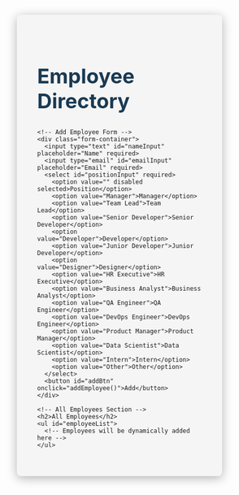 <!DOCTYPE html>
<html lang="en">
<head>
  <meta charset="UTF-8">
  <meta name="viewport" content="width=device-width, initial-scale=1.0">
  <title>Employee Directory</title>
  <style>
    * {
      margin: 0;
      padding: 0;
      box-sizing: border-box;
    }

    body {
      font-family: 'Georgia', serif;
      background: linear-gradient(135deg, #0a1628 0%, #1a2f4a 100%);
      color: #2c3e50;
      min-height: 100vh;
      padding: 20px;
    }

    .container {
      max-width: 900px;
      margin: 0 auto;
      background-color: #f5f5f5;
      padding: 40px;
      border-radius: 8px;
      box-shadow: 0 4px 20px rgba(0, 0, 0, 0.3);
    }

    h1 {
      font-size: 2.5rem;
      color: #1a3a52;
      margin-bottom: 30px;
      font-weight: bold;
      text-align: left;
    }

    h2 {
      font-size: 1.5rem;
      color: #2c3e50;
      margin-top: 30px;
      margin-bottom: 20px;
      font-weight: 600;
    }

    .form-container {
      display: flex;
      gap: 10px;
      margin-bottom: 30px;
      flex-wrap: wrap;
    }

    .form-container input,
    .form-container select {
      flex: 1;
      min-width: 150px;
      padding: 12px 15px;
      border: 2px solid #3498db;
      border-radius: 4px;
      font-size: 14px;
      outline: none;
      transition: border-color 0.3s;
      font-family: 'Georgia', serif;
    }

    .form-container input:focus,
    .form-container select:focus {
      border-color: #2980b9;
      background-color: #eef8ff;
    }

    .form-container input::placeholder {
      color: #7f8c8d;
    }

    .form-container select {
      color: #2c3e50;
      cursor: pointer;
      background-color: white;
    }

    .form-container select option:first-child {
      color: #7f8c8d;
    }

    #addBtn {
      padding: 12px 30px;
      background-color: #3498db;
      color: white;
      border: none;
      border-radius: 4px;
      font-size: 14px;
      font-weight: 600;
      cursor: pointer;
      transition: background-color 0.3s, transform 0.2s;
    }

    #addBtn:hover {
      background-color: #2980b9;
      transform: translateY(-2px);
    }

    #employeeList {
      list-style: none;
      padding: 0;
    }

    .employee-item {
      display: flex;
      justify-content: space-between;
      align-items: center;
      padding: 15px 20px;
      margin-bottom: 12px;
      background-color: white;
      border-left: 4px solid #3498db;
      border-radius: 4px;
      box-shadow: 0 2px 5px rgba(0, 0, 0, 0.1);
      transition: transform 0.2s, box-shadow 0.2s;
      animation: slideIn 0.4s ease-out;
    }

    .employee-item:hover {
      transform: translateX(5px);
      box-shadow: 0 4px 12px rgba(0, 0, 0, 0.15);
    }

    .employee-info {
      display: flex;
      align-items: center;
      gap: 15px;
      flex: 1;
    }

    .employee-name {
      font-weight: bold;
      color: #1a3a52;
      min-width: 150px;
    }

    .employee-email {
      color: #3498db;
      min-width: 200px;
    }

    .employee-position {
      color: #555;
      font-style: italic;
    }

    .delete-btn {
      padding: 8px 20px;
      background-color: #e74c3c;
      color: white;
      border: none;
      border-radius: 4px;
      font-size: 13px;
      font-weight: 600;
      cursor: pointer;
      transition: background-color 0.3s, transform 0.2s;
    }

    .delete-btn:hover {
      background-color: #c0392b;
      transform: scale(1.05);
    }

    .empty-message {
      text-align: center;
      color: #7f8c8d;
      font-style: italic;
      padding: 30px;
      background-color: white;
      border-radius: 4px;
      border: 2px dashed #bdc3c7;
    }

    @media (max-width: 768px) {
      .form-container {
        flex-direction: column;
      }

      #addBtn {
        width: 100%;
      }

      .employee-item {
        flex-direction: column;
        align-items: flex-start;
        gap: 10px;
      }

      .delete-btn {
        width: 100%;
      }
    }

    @keyframes slideIn {
      from {
        opacity: 0;
        transform: translateY(-20px);
      }
      to {
        opacity: 1;
        transform: translateY(0);
      }
    }
  </style>
</head>
<body>
  <div class="container">
    <h1>Employee Directory</h1>

    <!-- Add Employee Form -->
    <div class="form-container">
      <input type="text" id="nameInput" placeholder="Name" required>
      <input type="email" id="emailInput" placeholder="Email" required>
      <select id="positionInput" required>
        <option value="" disabled selected>Position</option>
        <option value="Manager">Manager</option>
        <option value="Team Lead">Team Lead</option>
        <option value="Senior Developer">Senior Developer</option>
        <option value="Developer">Developer</option>
        <option value="Junior Developer">Junior Developer</option>
        <option value="Designer">Designer</option>
        <option value="HR Executive">HR Executive</option>
        <option value="Business Analyst">Business Analyst</option>
        <option value="QA Engineer">QA Engineer</option>
        <option value="DevOps Engineer">DevOps Engineer</option>
        <option value="Product Manager">Product Manager</option>
        <option value="Data Scientist">Data Scientist</option>
        <option value="Intern">Intern</option>
        <option value="Other">Other</option>
      </select>
      <button id="addBtn" onclick="addEmployee()">Add</button>
    </div>

    <!-- All Employees Section -->
    <h2>All Employees</h2>
    <ul id="employeeList">
      <!-- Employees will be dynamically added here -->
    </ul>
  </div>

  <script>
    // Initialize employees array from localStorage or empty array
    let employees = JSON.parse(localStorage.getItem('employees')) || [];

    // Load employees when page loads
    window.addEventListener('DOMContentLoaded', displayEmployees);

    // Add employee function
    function addEmployee() {
      const nameInput = document.getElementById('nameInput');
      const emailInput = document.getElementById('emailInput');
      const positionInput = document.getElementById('positionInput');

      const name = nameInput.value.trim();
      const email = emailInput.value.trim();
      const position = positionInput.value;

      // Validation
      if (name === '' || email === '' || position === '') {
        alert('Please fill in all fields');
        return;
      }

      // Email validation
      const emailPattern = /^[^\\s@]+@[^\\s@]+\\.[^\\s@]+$/;
      if (!emailPattern.test(email)) {
        alert('Please enter a valid email address');
        return;
      }

      // Check for duplicate email
      const isDuplicate = employees.some(emp => emp.email.toLowerCase() === email.toLowerCase());
      if (isDuplicate) {
        alert('An employee with this email already exists');
        return;
      }

      // Create employee object
      const employee = {
        id: Date.now(),
        name,
        email,
        position
      };

      employees.push(employee);
      saveToLocalStorage();
      displayEmployees();

      nameInput.value = '';
      emailInput.value = '';
      positionInput.value = '';
      nameInput.focus();
    }

    // Display employees
    function displayEmployees() {
      const employeeList = document.getElementById('employeeList');
      employeeList.innerHTML = '';

      if (employees.length === 0) {
        employeeList.innerHTML = '<li class="empty-message">No employees added yet. Add your first employee above!</li>';
        return;
      }

      employees.forEach(employee => {
        const li = document.createElement('li');
        li.className = 'employee-item';
        li.innerHTML = \`
          <div class="employee-info">
            <span class="employee-name">\${escapeHtml(employee.name)}</span>
            <span class="employee-email">\${escapeHtml(employee.email)}</span>
            <span class="employee-position">\${escapeHtml(employee.position)}</span>
          </div>
          <button class="delete-btn" onclick="deleteEmployee(\${employee.id})">Delete</button>
        \`;
        employeeList.appendChild(li);
      });
    }

    // Delete employee
    function deleteEmployee(id) {
      if (confirm('Are you sure you want to delete this employee?')) {
        employees = employees.filter(emp => emp.id !== id);
        saveToLocalStorage();
        displayEmployees();
      }
    }

    // Save to localStorage
    function saveToLocalStorage() {
      localStorage.setItem('employees', JSON.stringify(employees));
    }

    // Escape HTML
    function escapeHtml(text) {
      const div = document.createElement('div');
      div.textContent = text;
      return div.innerHTML;
    }

    // Allow Enter key to add employee
    document.addEventListener('keypress', e => {
      if (e.key === 'Enter') {
        const activeElement = document.activeElement;
        if (
          activeElement.id === 'nameInput' ||
          activeElement.id === 'emailInput' ||
          activeElement.id === 'positionInput'
        ) {
          addEmployee();
        }
      }
    });
  </script>
</body>
</html>
